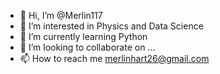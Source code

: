 - 👋 Hi, I’m @Merlin117
- 👀 I’m interested in Physics and Data Science
- 🌱 I’m currently learning Python
- 💞️ I’m looking to collaborate on ...
- 📫 How to reach me merlinhart26@gmail.com

<!---
Merlin117/Merlin117 is a ✨ special ✨ repository because its `README.md` (this file) appears on your GitHub profile.
You can click the Preview link to take a look at your changes.
--->
